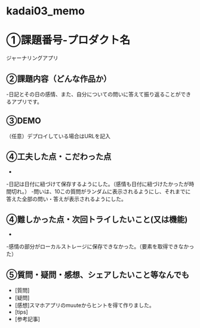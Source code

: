 # kadai03_memo

# ①課題番号-プロダクト名
ジャーナリングアプリ


## ②課題内容（どんな作品か）
-日記とその日の感情、また、自分についての問いに答えて振り返ることができるアプリです。

## ③DEMO
（任意）デプロイしている場合はURLを記入

## ④工夫した点・こだわった点
-
-日記は日付に紐づけて保存するようにした。（感情も日付に紐づけたかったが時間切れ。）
-問いは、10この質問がランダムに表示されるようにし、それまでに答えた全部の問い・答えが表示されるようにした。

## ④難しかった点・次回トライしたいこと(又は機能)
-
-感情の部分がローカルストレージに保存できなかった。（要素を取得できなかった）

## ⑤質問・疑問・感想、シェアしたいこと等なんでも
- [質問]
- [疑問]
- [感想]スマホアプリのmuuteからヒントを得て作りました。
- [tips]
- [参考記事]
